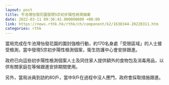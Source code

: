```yaml
---
layout: post
title: 牛池灣怡發花園發現5宗初步陽性檢測個案
date: 2022-03-11 09:36:42.000000000 +08:00
link: https://news.rthk.hk/rthk/ch/component/k2/1638344-20220311.htm
categories: rthk
---
```


當局完成在牛池灣怡發花園的圍封強檢行動，約170名身處「受限區域」的人士接受檢測，當中發現5宗初步陽性檢測個案，衞生防護中心會安排跟進。
 
政府已向這些初步陽性檢測個案人士及同住家人提供額外的食物包及消毒用品，以供有關家庭在等候跟進安排期間使用。
 
另外，當局派員到訪約80戶，當中9戶在過程中沒人應門，政府會採取措施跟進。
